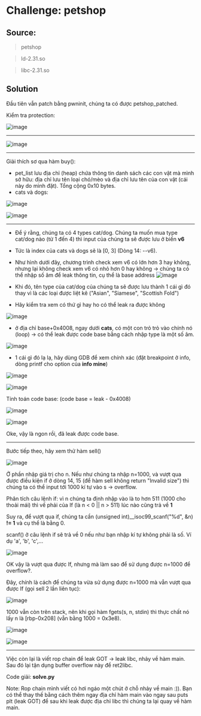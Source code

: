 # Challenge: petshop
## Source: 
> petshop

> ld-2.31.so

> libc-2.31.so

## Solution

Đầu tiên vẫn patch bằng pwninit, chúng ta có được petshop_patched.

Kiểm tra protection:

![image](https://github.com/sangnguyenthien/CTF/assets/89742084/34748cc9-3b96-466c-9cd7-282105b4723e)


----

![image](https://github.com/sangnguyenthien/CTF/assets/89742084/afb47730-f546-4fad-b18c-d7b1a9d378de)

----
Giải thích sơ qua hàm buy():
- pet_list lưu địa chỉ (heap) chứa thông tin danh sách các con vật mà mình sở hữu: địa chỉ lưu tên loại chó/mèo và địa chỉ lưu tên của con vật (cái này do mình đặt). Tổng cộng 0x10 bytes.
- cats và dogs:

![image](https://github.com/sangnguyenthien/CTF/assets/89742084/760f89fb-0f77-4bb6-b489-71bf36e25458)

![image](https://github.com/sangnguyenthien/CTF/assets/89742084/6863a66a-70c4-44e2-a953-292b53164315)

----

- Để ý rằng, chúng ta có 4 types cat/dog. Chúng ta muốn mua type cat/dog nào (từ 1 đến 4) thì input của chúng ta sẽ được lưu ở biến **v6**
- Tức là index của cats và dogs sẽ là [0, 3] (Dòng 14: --v6).
- Như hình dưới đây, chương trình check xem v6 có lớn hơn 3 hay không, nhưng lại không check xem v6 có nhỏ hơn 0 hay không -> chúng ta có thể nhập số âm để leak thông tin, cụ thể là base address
![image](https://github.com/sangnguyenthien/CTF/assets/89742084/615513da-6a5d-467b-9b28-6222e033010c)

- Khi đó, tên type của cat/dog của chúng ta sẽ được lưu thành 1 cái gì đó thay vì là các loại được liệt kê ("Asian", "Siamese", "Scottish Fold")
- Hãy kiểm tra xem có thứ gì hay ho có thể leak ra được không

![image](https://github.com/sangnguyenthien/CTF/assets/89742084/ded667fa-cbd7-44d9-befb-523329ba99e7)

- ở địa chỉ base+0x4008, ngay dưới **cats**, có một con trỏ trỏ vào chính nó (loop) -> có thể leak được code base bằng cách nhập type là một số âm.

![image](https://github.com/sangnguyenthien/CTF/assets/89742084/f2875d03-3ee2-46ce-927a-a7e59c359862)

- 1 cái gì đó lạ lạ, hãy dùng GDB để xem chính xác (đặt breakpoint ở info, dòng printf cho option của **info mine**)

![image](https://github.com/sangnguyenthien/CTF/assets/89742084/ddf58aae-6d1a-4326-a409-479aee565d70)

![image](https://github.com/sangnguyenthien/CTF/assets/89742084/20f52502-e84c-4bf9-a40a-b5aa5a23df25)

Tính toán code base: (code base = leak - 0x4008)

![image](https://github.com/sangnguyenthien/CTF/assets/89742084/ad5c5ba4-5ff5-4c2c-8d7e-defb8cc7f079)

![image](https://github.com/sangnguyenthien/CTF/assets/89742084/1b479ccd-638a-46a5-979a-9546e5b61c92)

Oke, vậy là ngon rồi, đã leak được code base.

----
Bước tiếp theo, hãy xem thử hàm sell()

![image](https://github.com/sangnguyenthien/CTF/assets/89742084/cc827cd8-08fb-425d-8607-3949629a977f)

Ở phần nhập giá trị cho n. Nếu như chúng ta nhập n=1000, và vượt qua được điều kiện if ở dòng 14, 15 (để hàm sell không return "Invalid size") thì chúng ta có thể input tới 1000 kí tự vào s -> overflow.

Phân tích câu lệnh if: vì n chúng ta định nhập vào là to hơn 511 (1000 cho thoải mái) thì vế phải của If  (là n < 0 || n > 511) lúc nào cũng trả về **1**

Suy ra, để vượt qua if, chúng ta cần (unsigned int)__isoc99_scanf("%d", &n) **!= 1** và cụ thể là bằng 0.

scanf() ở câu lệnh if sẽ trả về 0 nếu như bạn nhập kí tự không phải là số. Ví dụ 'a', 'b', 'c',...

![image](https://github.com/sangnguyenthien/CTF/assets/89742084/b0aa73f9-1089-4bcf-8e2b-563c06668abc)


OK vậy là vượt qua được If, nhưng mà làm sao để sử dụng được n=1000 để overflow?.

Đây, chính là cách để chúng ta vừa sử dụng được n=1000 mà vẫn vượt qua được If (gọi sell 2 lần liên tục):

![image](https://github.com/sangnguyenthien/CTF/assets/89742084/8ec52900-c672-4048-961a-b2d78a649bd8)

1000 vẫn còn trên stack, nên khi gọi hàm fgets(s, n, stdin) thì thực chất nó lấy n là [rbp-0x208] (vẫn bằng 1000 = 0x3e8).

![image](https://github.com/sangnguyenthien/CTF/assets/89742084/e9a206cc-02e7-4252-ab29-ac654d616273)


![image](https://github.com/sangnguyenthien/CTF/assets/89742084/d62d260f-c41f-4685-9683-92e25bded889)

----
Việc còn lại là viết rop chain để leak GOT -> leak libc, nhảy về hàm main. Sau đó lại tận dụng buffer overflow này để ret2libc.

Code giải: **solve.py**

Note: Rop chain mình viết có hơi ngáo một chút ở chỗ nhảy về main :)). Bạn có thể thay thế bằng cách thêm ngay địa chỉ hàm main vào ngay sau puts plt (leak GOT) để sau khi leak được địa chỉ libc thì chúng ta lại quay về hàm main.
